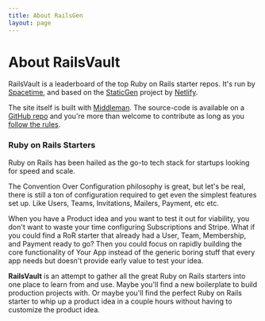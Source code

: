 ```yaml
---
title: About RailsGen
layout: page
---
```


# About RailsVault

RailsVault is a leaderboard of the top Ruby on Rails starter repos. It's run by [Spacetime](https://www.heyspacetime.com/), and based on the <a href="https://github.com/netlify/staticgen">StaticGen</a> project by [Netlify](https://www.netlify.com/).



The site itself is built with [Middleman](http://middlemanapp.com/). The source-code is available on a [GitHub repo](https://github.com/heyspacetime/rails-vault) and you're more than welcome to contribute as long as you [follow the rules](/rules.html).

### Ruby on Rails Starters

Ruby on Rails has been hailed as the go-to tech stack for startups looking for speed and scale.

The Convention Over Configuration philosophy is great, but let's be real, there is still a ton of configuration required to get even the simplest features set up. Like Users, Teams, Invitations, Mailers, Payment, etc etc.

When you have a Product idea and you want to test it out for viability, you don't want to waste your time configuring Subscriptions and Stripe. What if you could find a RoR starter that already had a User, Team, Membership, and Payment ready to go? Then you could focus on rapidly building the core functionality of Your App instead of the generic boring stuff that every app needs but doesn't provide early value to test your idea.

**RailsVault** is an attempt to gather all the great Ruby on Rails starters into one place to learn from and use. Maybe you'll find a new boilerplate to build production projects with. Or maybe you'll find the perfect Ruby on Rails starter to whip up a product idea in a couple hours without having to customize the product idea.
